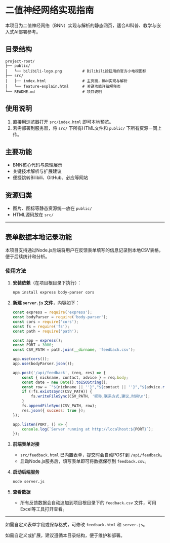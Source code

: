 # 二值神经网络实现指南

本项目为二值神经网络（BNN）实现与解析的静态网页，适合AI科普、教学与嵌入式AI部署参考。

## 目录结构

```
project-root/
├── public/
│   └── bilibili-logo.png         # Bilibili按钮用的官方小电视图标
├── src/
│   ├── index.html                # 主页面，BNN实现与解析
│   └── feature-explain.html      # 关键功能详细解释页
└── README.md                     # 项目说明
```

## 使用说明

1. 直接用浏览器打开 `src/index.html` 即可本地预览。
2. 若需部署到服务器，将 `src/` 下所有HTML文件和 `public/` 下所有资源一同上传。

## 主要功能
- BNN核心代码与原理展示
- 关键技术解析与扩展建议
- 便捷跳转Bilibili、GitHub、必应等网站

## 资源归类
- 图片、图标等静态资源统一放在 `public/`
- HTML源码放在 `src/`

---

## 表单数据本地记录功能

本项目支持通过Node.js后端将用户在反馈表单填写的信息记录到本地CSV表格，便于后续统计和分析。

### 使用方法

1. **安装依赖**（在项目根目录下执行）：
   ```bash
   npm install express body-parser cors
   ```

2. **新建 `server.js` 文件**，内容如下：
   ```js
   const express = require('express');
   const bodyParser = require('body-parser');
   const cors = require('cors');
   const fs = require('fs');
   const path = require('path');

   const app = express();
   const PORT = 3000;
   const CSV_PATH = path.join(__dirname, 'feedback.csv');

   app.use(cors());
   app.use(bodyParser.json());

   app.post('/api/feedback', (req, res) => {
       const { nickname, contact, advice } = req.body;
       const date = new Date().toISOString();
       const row = `"${nickname || ''}","${contact || ''}","${advice.replace(/"/g, '""')}","${date}"\n`;
       if (!fs.existsSync(CSV_PATH)) {
           fs.writeFileSync(CSV_PATH, '昵称,联系方式,建议,时间\n');
       }
       fs.appendFileSync(CSV_PATH, row);
       res.json({ success: true });
   });

   app.listen(PORT, () => {
       console.log(`Server running at http://localhost:${PORT}`);
   });
   ```

3. **前端表单对接**
   - `src/feedback.html` 已内置表单，提交时会自动POST到 `/api/feedback`。
   - 启动Node.js服务后，填写表单即可将数据保存到 `feedback.csv`。

4. **启动后端服务**
   ```bash
   node server.js
   ```

5. **查看数据**
   - 所有反馈数据会自动追加到项目根目录下的 `feedback.csv` 文件，可用Excel等工具打开查看。

---
如需自定义表单字段或保存格式，可修改 `feedback.html` 和 `server.js`。

如需自定义或扩展，建议遵循本目录结构，便于维护和部署。 